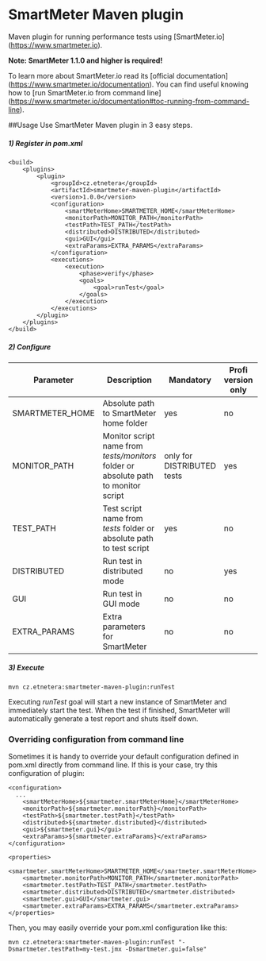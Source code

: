 # SmartMeter Maven plugin

Maven plugin for running performance tests using [SmartMeter.io] (https://www.smartmeter.io).

**Note: SmartMeter 1.1.0 and higher is required!**

To learn more about SmartMeter.io read its [official documentation] (https://www.smartmeter.io/documentation). You can find useful knowing how to [run SmartMeter.io from command line] (https://www.smartmeter.io/documentation#toc-running-from-command-line).

##Usage
Use SmartMeter Maven plugin in 3 easy steps.

##### 1) Register in pom.xml

```
<build>
	<plugins>
		<plugin>
			<groupId>cz.etnetera</groupId>
			<artifactId>smartmeter-maven-plugin</artifactId>
			<version>1.0.0</version>
			<configuration>
				<smartMeterHome>SMARTMETER_HOME</smartMeterHome>
				<monitorPath>MONITOR_PATH</monitorPath>
				<testPath>TEST_PATH</testPath>
				<distributed>DISTRIBUTED</distributed>
				<gui>GUI</gui>
				<extraParams>EXTRA_PARAMS</extraParams>
			</configuration>
			<executions>
				<execution>
					<phase>verify</phase>
					<goals>
						<goal>runTest</goal>
					</goals>
				</execution>
			</executions>
		</plugin>
	</plugins>
</build>
```

##### 2) Configure

| Parameter | Description | Mandatory | Profi version only | Example |
| --------- | ----------- | --------- | ------------------ | ------- |
| SMARTMETER_HOME | Absolute path to SmartMeter home folder | yes | no | /home/etnetera/smartmeter |
| MONITOR_PATH | Monitor script name from *tests/monitors* folder or absolute path to monitor script | only for DISTRIBUTED tests | yes | monitor.jmx |
| TEST_PATH | Test script name from *tests* folder or absolute path to test script | yes | no | test.jmx |
| DISTRIBUTED | Run test in distributed mode | no | yes | *true* or *false* (default) |
| GUI | Run test in GUI mode | no | no | *true* (default) or *false* |
| EXTRA_PARAMS | Extra parameters for SmartMeter | no | no | -Jetn_batch_size=200 |

##### 3) Execute

```
mvn cz.etnetera:smartmeter-maven-plugin:runTest
```
Executing *runTest* goal will start a new instance of SmartMeter and immediately start the test. When the test if finished, SmartMeter will automatically generate a test report and shuts itself down.

### Overriding configuration from command line

Sometimes it is handy to override your default configuration defined in pom.xml directly from command line. If this is your case, try this configuration of plugin:
```
<configuration>
  ...
	<smartMeterHome>${smartmeter.smartMeterHome}</smartMeterHome>
	<monitorPath>${smartmeter.monitorPath}</monitorPath>
	<testPath>${smartmeter.testPath}</testPath>
	<distributed>${smartmeter.distributed}</distributed>
	<gui>${smartmeter.gui}</gui>
	<extraParams>${smartmeter.extraParams}</extraParams>
</configuration>

<properties>
	<smartmeter.smartMeterHome>SMARTMETER_HOME</smartmeter.smartMeterHome>
	<smartmeter.monitorPath>MONITOR_PATH</smartmeter.monitorPath>
	<smartmeter.testPath>TEST_PATH</smartmeter.testPath>
	<smartmeter.distributed>DISTRIBUTED</smartmeter.distributed>
	<smartmeter.gui>GUI</smartmeter.gui>
	<smartmeter.extraParams>EXTRA_PARAMS</smartmeter.extraParams>
</properties>
```

Then, you may easily override your pom.xml configuration like this:
```
mvn cz.etnetera:smartmeter-maven-plugin:runTest "-Dsmartmeter.testPath=my-test.jmx -Dsmartmeter.gui=false"
```